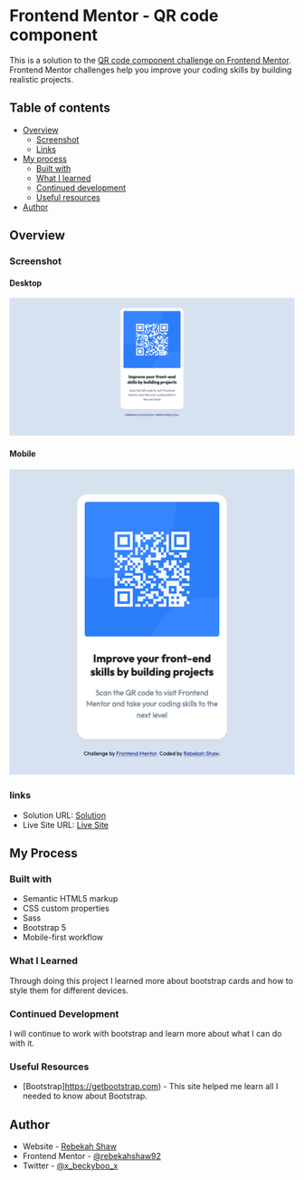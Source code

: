 # Frontend Mentor - QR code component

This is a solution to the [QR code component challenge on Frontend Mentor](https://www.frontendmentor.io/challenges/qr-code-component-iux_sIO_H). Frontend Mentor challenges help you improve your coding skills by building realistic projects. 

## Table of contents

- [Overview](#overview)
  - [Screenshot](#screenshot)
  - [Links](#links)
- [My process](#my-process)
  - [Built with](#built-with)
  - [What I learned](#what-i-learned)
  - [Continued development](#continued-development)
  - [Useful resources](#useful-resources)
- [Author](#author)

## Overview

### Screenshot

#### Desktop

![Desktop](images/desktop.png)

#### Mobile 

![Mobile](images/mobile.png)

### links

- Solution URL: [ Solution](https://github.com/rebekahshaw92/qr-code-component)
- Live Site URL: [Live Site](https://rebekahshaw92.github.io/qr-code-component)

## My Process

### Built with

- Semantic HTML5 markup
- CSS custom properties
- Sass
- Bootstrap 5
- Mobile-first workflow

### What I Learned

Through doing this project I learned more about bootstrap cards and how to style them for different devices.

### Continued Development

I will continue to work with bootstrap and learn more about what I can do with it.

### Useful Resources

- [Bootstrap]https://getbootstrap.com) - This site helped me learn all I needed to know about Bootstrap.

## Author

- Website - [Rebekah Shaw](https://www.rebekahshaw.com)
- Frontend Mentor - [@rebekahshaw92](https://www.frontendmentor.io/profile/rebekahshaw92)
- Twitter - [@x_beckyboo_x](https://www.twitter.com/x_beckyboo_x)